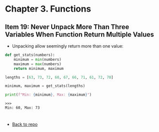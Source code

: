 # Chapter 3. Functions

## Item 19: Never Unpack More Than Three Variables When Function Return Multiple Values

* Unpacking allow seemingly return more than one value:
```python
def get_stats(numbers):
    minimum = min(numbers)
    maximum = max(numbers)
    return minimum, maximum

lengths = [63, 73, 72, 60, 67, 66, 71, 61, 72, 70]

minimum, maximum = get_stats(lengths)

print(f"Min: {minimum}, Max: {maximum}")
```
    >>>
    Min: 60, Max: 73


# 
* [Back to repo](https://github.com/almazkun/effective_python#effective_python)
